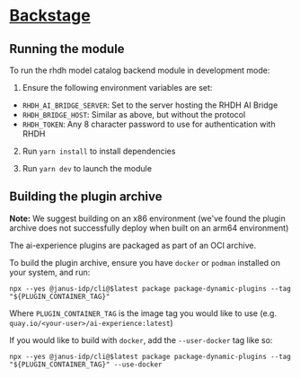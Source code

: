 # [Backstage](https://backstage.io)

## Running the module

To run the rhdh model catalog backend module in development mode:

1. Ensure the following environment variables are set:

- `RHDH_AI_BRIDGE_SERVER`: Set to the server hosting the RHDH AI Bridge
- `RHDH_BRIDGE_HOST`: Similar as above, but without the protocol
- `RHDH_TOKEN`: Any 8 character password to use for authentication with RHDH

2. Run `yarn install` to install dependencies

3. Run `yarn dev` to launch the module

## Building the plugin archive

**Note:** We suggest building on an x86 environment (we've found the plugin archive does not successfully deploy when built on an arm64 environment)

The ai-experience plugins are packaged as part of an OCI archive.

To build the plugin archive, ensure you have `docker` or `podman` installed on your system, and run:

```
npx --yes @janus-idp/cli@$latest package package-dynamic-plugins --tag "${PLUGIN_CONTAINER_TAG}"
```

Where `PLUGIN_CONTAINER_TAG` is the image tag you would like to use (e.g. `quay.io/<your-user>/ai-experience:latest`)

If you would like to build with `docker`, add the `--user-docker` tag like so:

```
npx --yes @janus-idp/cli@$latest package package-dynamic-plugins --tag "${PLUGIN_CONTAINER_TAG}" --use-docker
```
